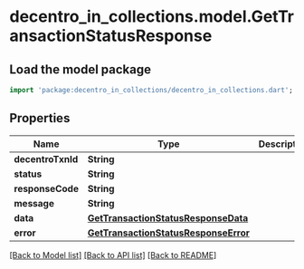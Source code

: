 # decentro_in_collections.model.GetTransactionStatusResponse

## Load the model package
```dart
import 'package:decentro_in_collections/decentro_in_collections.dart';
```

## Properties
Name | Type | Description | Notes
------------ | ------------- | ------------- | -------------
**decentroTxnId** | **String** |  | [optional] 
**status** | **String** |  | [optional] 
**responseCode** | **String** |  | [optional] 
**message** | **String** |  | [optional] 
**data** | [**GetTransactionStatusResponseData**](GetTransactionStatusResponseData.md) |  | [optional] 
**error** | [**GetTransactionStatusResponseError**](GetTransactionStatusResponseError.md) |  | [optional] 

[[Back to Model list]](../README.md#documentation-for-models) [[Back to API list]](../README.md#documentation-for-api-endpoints) [[Back to README]](../README.md)


